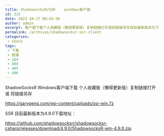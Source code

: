 ```yaml
---
title: ShadowsocksR/SSR    windows客户端
id: 215
date: 2023-10-17 08:43:38
auther: admin
excerpt: 客户端下载个人收藏版（懒得更新版）复制链接打开或将链接另存目前最新版本为下载地址：
permalink: /archives/shadowsocksr-ssr-client
categories:
 - share
tags: 
 - 下载
 - 链接
 - 164
 - 404
 - 405
 - 406
---
```


ShadowSocksR Windows客户端下载
个人收藏版（懒得更新版）复制链接打开 或 将链接另存

https://garygeng.com/wp-content/uploads/ssr-win.7z

SSR 目前最新版本为4.9.0下载地址：

https://github.com/shadowsocksrr/shadowsocksr-csharp/releases/download/4.9.0/ShadowsocksR-win-4.9.0.zip